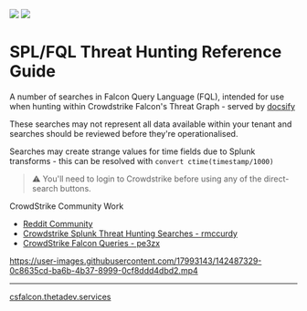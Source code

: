 
![](https://avatars0.githubusercontent.com/u/2897191?s=90&v=4) ![](https://avatars0.githubusercontent.com/u/2446477?s=70&v=4)

<!--
this resource would not have been made possible 
without the help of the crowdstrike community on reddit 
https://www.reddit.com/r/crowdstrike
-->

# SPL/FQL Threat Hunting Reference Guide

A number of searches in Falcon Query Language (FQL), intended for use when hunting within Crowdstrike Falcon's Threat Graph - served by [docsify](https://docsify.js.org)

These searches may not represent all data available within your tenant and searches should be reviewed before they're operationalised.

Searches may create strange values for time fields due to Splunk transforms - this can be resolved with `convert ctime(timestamp/1000)`

> :warning: You'll need to login to Crowdstrike before using any of the direct-search buttons.

CrowdStrike Community Work

* [Reddit Community](https://www.reddit.com/r/crowdstrike/)
* [Crowdstrike Splunk Threat Hunting Searches - rmccurdy](https://docs.google.com/spreadsheets/d/1RTcZsRbDsjxwmKpe3FIvSKUjBk5pR2Dlzj71QTnxAK0/edit#gid=0)
* [CrowdStrike Falcon Queries - pe3zx](https://github.com/pe3zx/crowdstrike-falcon-queries)

https://user-images.githubusercontent.com/17993143/142487329-0c8635cd-ba6b-4b37-8999-0cf8ddd4dbd2.mp4

---

<!-- [template]

## SearchTitle

> SearchNotes

```rb
SPL-FQL-Query
```

<a href="FALCON-URL-HERE">
<img border="0" alt="thetacyber-csfalcon-fqlsearch" src="https://csfalcon.thetadev.services/assets/search.png" height="40"></a>

-->

[csfalcon.thetadev.services](https://csfalcon.thetadev.services)
